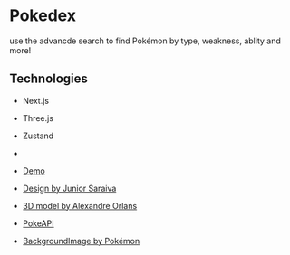 # Pokedex

use the advancde search to find Pokémon by type, weakness, ablity and more!

## Technologies

- Next.js
- Three.js
- Zustand
-

- [Demo](https://pokedex-danah.vercel.app/)
- [Design by Junior Saraiva](https://dribbble.com/shots/20557553-Pokedex-Pokemon-App-v2)
- [3D model by Alexandre Orlans](https://sketchfab.com/3d-models/pokedex-cf6b009e98d3488dab40795fe4d29b52)
- [PokeAPI](https://pokeapi.co/)
- [BackgroundImage by Pokémon](https://www.pokemon.com/us/pokemon-virtual-backgrounds/)
